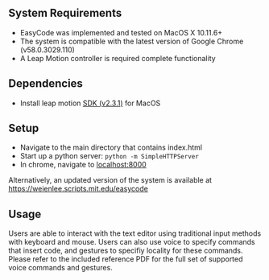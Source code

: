 ## System Requirements
- EasyCode was implemented and tested on MacOS X 10.11.6+
- The system is compatible with the latest version of Google Chrome (v58.0.3029.110)
- A Leap Motion controller is required complete functionality

## Dependencies
- Install leap motion [SDK (v2.3.1)](https://developer.leapmotion.com/sdk/v2) for MacOS 

## Setup
- Navigate to the main directory that contains index.html
- Start up a python server: `python -m SimpleHTTPServer`
- In chrome, navigate to [localhost:8000](http://localhost:8000)

Alternatively, an updated version of the system is available at https://weienlee.scripts.mit.edu/easycode

## Usage
Users are able to interact with the text editor using traditional input methods with keyboard and mouse. Users can also use voice to specify commands that insert code, and gestures to specifiy locality for these commands. Please refer to the included reference PDF for the full set of supported voice commands and gestures.
